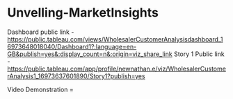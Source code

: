 # Unvelling-MarketInsights

Dashboard public link -https://public.tableau.com/views/WholesalerCustomerAnalysisdashboard_16973648018040/Dashboard1?:language=en-GB&publish=yes&:display_count=n&:origin=viz_share_link
Story 1 Public link -https://public.tableau.com/app/profile/newnathan.e/viz/WholesalerCustomerAnalysis1_16973637601890/Story1?publish=yes

Video Demonstration =
